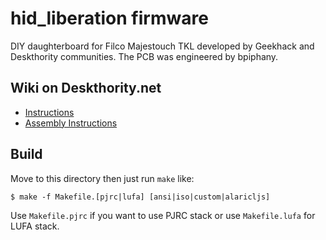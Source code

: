 hid_liberation firmware
======================
DIY daughterboard for Filco Majestouch TKL developed by Geekhack and Deskthority communities.
The PCB was engineered by bpiphany.

## Wiki on Deskthority.net
- [Instructions](http://deskthority.net/wiki/HID_Liberation_Device_-_Instructions)
- [Assembly Instructions](http://deskthority.net/wiki/HID_Liberation_Device_-_DIY_Instructions)


Build
-----
Move to this directory then just run `make` like:

    $ make -f Makefile.[pjrc|lufa] [ansi|iso|custom|alaricljs]

Use `Makefile.pjrc` if you want to use PJRC stack or use `Makefile.lufa` for LUFA stack.
